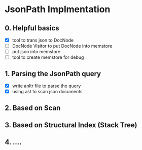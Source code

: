 # JsonPath Implmentation

## 0. Helpful basics

* [x] tool to trans json to DocNode
* [ ] DocNode Visitor to put DocNode into memstore
* [ ] put json into memstore
* [ ] tool to create memstore for debug

## 1. Parsing the JsonPath query

* [x] write anltr file to parse the query
* [x] using ast to scan json documents

## 2. Based on Scan

## 3. Based on Structural Index (Stack Tree)

## 4. ....